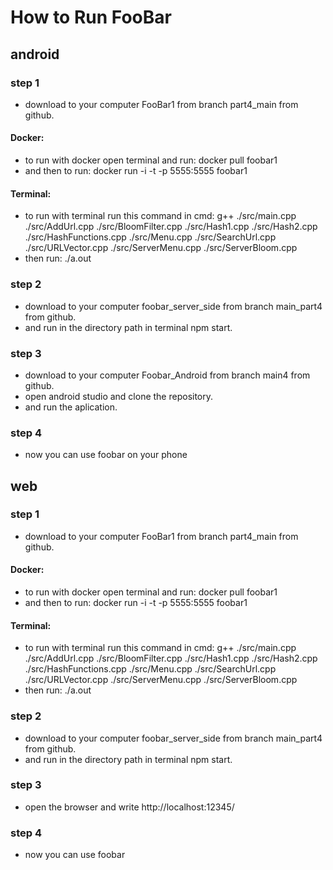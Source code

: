 # **How to Run FooBar**

## **android**
### step 1
- download to your computer FooBar1 from branch part4_main from github.
#### Docker:
- to run with docker open terminal and run: docker pull foobar1
- and then to run: docker run -i -t -p 5555:5555 foobar1
#### Terminal:
- to run with terminal run this command in cmd: g++ ./src/main.cpp ./src/AddUrl.cpp ./src/BloomFilter.cpp ./src/Hash1.cpp ./src/Hash2.cpp ./src/HashFunctions.cpp ./src/Menu.cpp ./src/SearchUrl.cpp ./src/URLVector.cpp ./src/ServerMenu.cpp ./src/ServerBloom.cpp
- then run: ./a.out
### step 2
- download to your computer foobar_server_side from branch main_part4 from github.
- and run in the directory path in terminal npm start.
### step 3
- download to your computer Foobar_Android from branch main4 from github.
- open android studio and clone the repository.
- and run the aplication.
### step 4
- now you can use foobar on your phone

## **web**
### step 1
- download to your computer FooBar1 from branch part4_main from github.
#### Docker:
- to run with docker open terminal and run: docker pull foobar1
- and then to run: docker run -i -t -p 5555:5555 foobar1
#### Terminal:
- to run with terminal run this command in cmd: g++ ./src/main.cpp ./src/AddUrl.cpp ./src/BloomFilter.cpp ./src/Hash1.cpp ./src/Hash2.cpp ./src/HashFunctions.cpp ./src/Menu.cpp ./src/SearchUrl.cpp ./src/URLVector.cpp ./src/ServerMenu.cpp ./src/ServerBloom.cpp
- then run: ./a.out
### step 2
- download to your computer foobar_server_side from branch main_part4 from github.
- and run in the directory path in terminal npm start.
### step 3
- open the browser and write http://localhost:12345/
### step 4
- now you can use foobar
